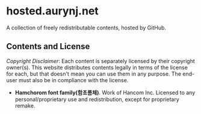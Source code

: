 hosted.aurynj.net
=================

A collection of freely redistributable contents, hosted by GitHub.

Contents and License
--------------------

*Copyright Disclaimer*: Each content is separately licensed by their copyright owner(s). This website distributes contents legally in terms of the license for each, but that doesn't mean you can use them in any purpose. The end-user must also be in compliance with the license.

* **Hamchorom font family(함초롬체)**. Work of Hancom Inc. Licensed to any personal/proprietary use and redistribution, except for proprietary remake.
